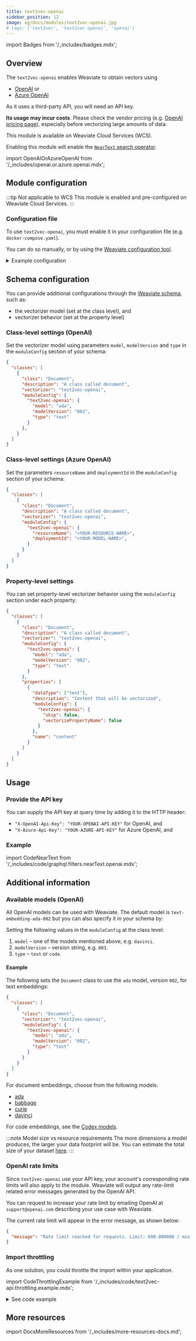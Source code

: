 ```yaml
---
title: text2vec-openai
sidebar_position: 12
image: og/docs/modules/text2vec-openai.jpg
# tags: ['text2vec', 'text2vec-openai', 'openai']
---
```

import Badges from '/_includes/badges.mdx';

<Badges/>

## Overview

The `text2vec-openai` enables Weaviate to obtain vectors using
- [OpenAI](https://platform.openai.com/docs/guides/embeddings) or
- [Azure OpenAI](https://learn.microsoft.com/en-us/azure/cognitive-services/openai/concepts/understand-embeddings)

As it uses a third-party API, you will need an API key.

**Its usage may incur costs**. Please check the vendor pricing (e.g. [OpenAI pricing page](https://openai.com/api/pricing/)), especially before vectorizing large amounts of data.

This module is available on Weaviate Cloud Services (WCS).

Enabling this module will enable the [`NearText` search operator](/developers/weaviate/api/graphql/search-operators.md#neartext).

import OpenAIOrAzureOpenAI from '/_includes/openai.or.azure.openai.mdx';

<OpenAIOrAzureOpenAI/>

## Module configuration

:::tip Not applicable to WCS
This module is enabled and pre-configured on Weaviate Cloud Services.
:::

### Configuration file

To use `text2vec-openai`, you must enable it in your configuration file (e.g. `docker-compose.yaml`).

You can do so manually, or by using the [Weaviate configuration tool](/developers/weaviate/installation/docker-compose.md#configurator).

<details>
  <summary>
    Example configuration
  </summary>

- This configuration will start Weaviate with the OpenAI module enabled, and set as the default vectorizer module.
- Optionally, you can specify the required API key in the file.
    - If you do not, you must specify the API key at runtime.

```yaml
---
version: '3.4'
services:
  weaviate:
    image: semitechnologies/weaviate:||site.weaviate_version||
    restart: on-failure:0
    ports:
     - "8080:8080"
    environment:
      QUERY_DEFAULTS_LIMIT: 20
      AUTHENTICATION_ANONYMOUS_ACCESS_ENABLED: 'true'
      PERSISTENCE_DATA_PATH: "./data"
      DEFAULT_VECTORIZER_MODULE: text2vec-openai
      ENABLE_MODULES: text2vec-openai
      OPENAI_APIKEY: sk-foobar  # For use with OpenAI. Setting this parameter is optional; you can also provide the key at runtime.
      AZURE_APIKEY: sk-foobar  # For use with Azure OpenAI. Setting this parameter is optional; you can also provide the key at runtime.
      CLUSTER_HOSTNAME: 'node1'
...
```

import T2VInferenceYamlNotes from './_components/text2vec.inference.yaml.notes.mdx';

<T2VInferenceYamlNotes apiname="OPENAI_APIKEY"/>


</details>


## Schema configuration

You can provide additional configurations through the [Weaviate schema](/developers/weaviate/configuration/schema-configuration.md), such as:

- the vectorizer model (set at the class level), and
- vectorizer behavior (set at the property level)

### Class-level settings (OpenAI)

Set the vectorizer model using parameters `model`, `modelVersion` and `type` in the `moduleConfig` section of your schema:

```json
{
  "classes": [
    {
      "class": "Document",
      "description": "A class called document",
      "vectorizer": "text2vec-openai",
      "moduleConfig": {
        "text2vec-openai": {
          "model": "ada",
          "modelVersion": "002",
          "type": "text"
        }
      },
    }
  ]
}
```

### Class-level settings (Azure OpenAI)

Set the parameters `resourceName` and `deploymentId` in the `moduleConfig` section of your schema:

```json
{
  "classes": [
    {
      "class": "Document",
      "description": "A class called document",
      "vectorizer": "text2vec-openai",
      "moduleConfig": {
        "text2vec-openai": {
          "resourceName": "<YOUR-RESOURCE-NAME>",
          "deploymentId": "<YOUR-MODEL-NAME>",
        }
      }
    }
  ]
}
```

### Property-level settings

You can set property-level vectorizer behavior using the `moduleConfig` section under each property:

```json
{
  "classes": [
    {
      "class": "Document",
      "description": "A class called document",
      "vectorizer": "text2vec-openai",
      "moduleConfig": {
        "text2vec-openai": {
          "model": "ada",
          "modelVersion": "002",
          "type": "text"
        }
      },
      "properties": [
        {
          "dataType": ["text"],
          "description": "Content that will be vectorized",
          "moduleConfig": {
            "text2vec-openai": {
              "skip": false,
              "vectorizePropertyName": false
            }
          },
          "name": "content"
        }
      ]
    }
  ]
}
```

## Usage

### Provide the API key

You can supply the API key at query time by adding it to the HTTP header:
- `"X-OpenAI-Api-Key": "YOUR-OPENAI-API-KEY"` for OpenAI, and
- `"X-Azure-Api-Key": "YOUR-AZURE-API-KEY"` for Azure OpenAI, and

### Example

import CodeNearText from '/_includes/code/graphql.filters.nearText.openai.mdx';

<CodeNearText />

## Additional information

### Available models (OpenAI)

All OpenAI models can be used with Weaviate. The default model is `text-embedding-ada-002` but you can also specify it in your schema by:

Setting the following values in the `moduleConfig` at the class level:

1. `model` – one of the models mentioned above, e.g. `davinci`.
2. `modelVersion` – version string, e.g. `003`.
3. `type` – `text` or `code`.

#### Example

The following sets the `Document` class to use the `ada` model, version `002`, for text embeddings:

```json
{
  "classes": [
    {
      "class": "Document",
      "vectorizer": "text2vec-openai",
      "moduleConfig": {
        "text2vec-openai": {
          "model": "ada",
          "modelVersion": "002",
          "type": "text"
        }
      }
    }
  ]
}
```

For document embeddings, choose from the following models:
* [ada](https://platform.openai.com/docs/models/ada)
* [babbage](https://platform.openai.com/docs/models/babbage)
* [curie](https://platform.openai.com/docs/models/curie)
* [davinci](https://platform.openai.com/docs/models/davinci)

For code embeddings, see the [Codex models](https://platform.openai.com/docs/models/codex).

:::note Model size vs resource requirements
The more dimensions a model produces, the larger your data footprint will be. You can estimate the total size of your dataset [here](/developers/weaviate/concepts/resources.md#an-example-calculation).
:::

### OpenAI rate limits

Since `text2vec-openai` use your API key, your account's corresponding rate limits will also apply to the module. Weaviate will output any rate-limit related error messages generated by the OpenAI API.

You can request to increase your rate limit by emailing OpenAI at `support@openai.com` describing your use case with Weaviate.

The current rate limit will appear in the error message, as shown below:

```json
{
  "message": "Rate limit reached for requests. Limit: 600.000000 / min. Current: 1024.000000 / min. Contact support@openai.com if you continue to have issues."
}
```

### Import throttling

As one solution, you could throttle the import within your application.

import CodeThrottlingExample from '/_includes/code/text2vec-api.throttling.example.mdx';

<details>
  <summary>See code example</summary>

<CodeThrottlingExample />

</details>



## More resources

import DocsMoreResources from '/_includes/more-resources-docs.md';

<DocsMoreResources />
